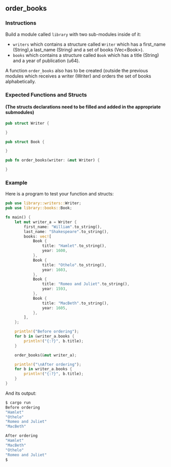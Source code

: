 ## order_books

### Instructions

Build a module called `library` with two sub-modules inside of it:

- `writers` which contains a structure called `Writer` which has a first_name (String),a last_name (String) and a set of books (Vec\<Book\>).
- `books` which contains a structure called `Book` which has a title (String) and a year of publication (u64).

A function `order_books` also has to be created (outside the previous modules which receives a writer (Writer) and orders the set of books alphabetically.

### Expected Functions and Structs

#### (The structs declarations need to be filled and added in the appropriate submodules)

```rs
pub struct Writer {

}
```

```rs
pub struct Book {

}
```

```rs
pub fn order_books(writer: &mut Writer) {

}
```

### Example

Here is a program to test your function and structs:

```rs
pub use library::writers::Writer;
pub use library::books::Book;

fn main() {
    let mut writer_a = Writer {
        first_name: "William".to_string(),
        last_name: "Shakespeare".to_string(),
        books: vec![
            Book {
                title: "Hamlet".to_string(),
                year: 1600,
            },
            Book {
                title: "Othelo".to_string(),
                year: 1603,
            },
            Book {
                title: "Romeo and Juliet".to_string(),
                year: 1593,
            },
            Book {
                title: "MacBeth".to_string(),
                year: 1605,
            },
        ],
    };

    println!("Before ordering");
    for b in &writer_a.books {
        println!("{:?}", b.title);
    }

    order_books(&mut writer_a);

    println!("\nAfter ordering");
    for b in writer_a.books {
        println!("{:?}", b.title);
    }
}
```

And its output:

```sh
$ cargo run
Before ordering
"Hamlet"
"Othelo"
"Romeo and Juliet"
"MacBeth"

After ordering
"Hamlet"
"MacBeth"
"Othelo"
"Romeo and Juliet"
$
```
